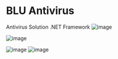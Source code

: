 # BLU Antivirus
Antivirus Solution .NET Framework
![image](https://user-images.githubusercontent.com/19478700/129350775-dfe35faa-0663-4313-b25c-2853070c315b.png)

![image](https://user-images.githubusercontent.com/19478700/129286325-b177ed1c-7c82-48a8-96d4-1e64c99c3507.png)

![image](https://user-images.githubusercontent.com/19478700/129226403-7a6d4335-8b01-4a3e-b02f-7a8850d43113.png)
![image](https://user-images.githubusercontent.com/19478700/129226430-7e1a3239-a996-4c12-b808-2a5531152154.png)

